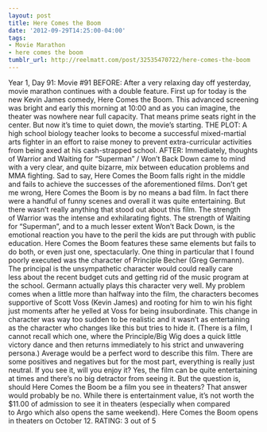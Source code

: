 ```yaml
---
layout: post
title: Here Comes the Boom
date: '2012-09-29T14:25:00-04:00'
tags:
- Movie Marathon
- here comes the boom
tumblr_url: http://reelmatt.com/post/32535470722/here-comes-the-boom
---
```

Year 1, Day 91: Movie #91
BEFORE: After a very relaxing day off yesterday, movie marathon continues with a double feature. First up for today is the new Kevin James comedy, Here Comes the Boom. This advanced screening was bright and early this morning at 10:00 and as you can imagine, the theater was nowhere near full capacity. That means prime seats right in the center. But now it’s time to quiet down, the movie’s starting.
THE PLOT: A high school biology teacher looks to become a successful mixed-martial arts fighter in an effort to raise money to prevent extra-curricular activities from being axed at his cash-strapped school.
AFTER: Immediately, thoughts of Warrior and Waiting for “Superman” / Won’t Back Down came to mind with a very clear, and quite bizarre, mix between education problems and MMA fighting. Sad to say, Here Comes the Boom falls right in the middle and fails to achieve the successes of the aforementioned films.
Don’t get me wrong, Here Comes the Boom is by no means a bad film. In fact there were a handful of funny scenes and overall it was quite entertaining. But there wasn’t really anything that stood out about this film. The strength of Warrior was the intense and exhilarating fights. The strength of Waiting for “Superman”, and to a much lesser extent Won’t Back Down, is the emotional reaction you have to the peril the kids are put through with public education. Here Comes the Boom features these same elements but fails to do both, or even just one, spectacularly.
One thing in particular that I found poorly executed was the character of Principle Becher (Greg Germann). The principal is the unsympathetic character would could really care less about the recent budget cuts and getting rid of the music program at the school. Germann actually plays this character very well. My problem comes when a little more than halfway into the film, the characters becomes supportive of Scott Voss (Kevin James) and rooting for him to win his fight just moments after he yelled at Voss for being insubordinate. This change in character was way too sudden to be realistic and it wasn’t as entertaining as the character who changes like this but tries to hide it. (There is a film, I cannot recall which one, where the Principle/Big Wig does a quick little victory dance and then returns immediately to his strict and unwavering persona.)
Average would be a perfect word to describe this film. There are some positives and negatives but for the most part, everything is really just neutral. If you see it, will you enjoy it? Yes, the film can be quite entertaining at times and there’s no big detractor from seeing it. But the question is, should Here Comes the Boom be a film you see in theaters? That answer would probably be no. While there is entertainment value, it’s not worth the $11.00 of admission to see it in theaters (especially when compared to Argo which also opens the same weekend).
Here Comes the Boom opens in theaters on October 12.
RATING: 3 out of 5

